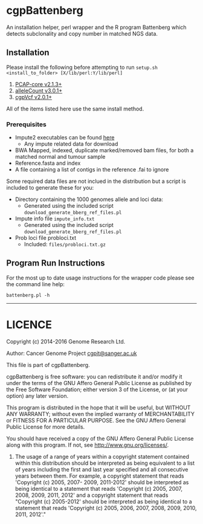 cgpBattenberg
=============

An installation helper, perl wrapper and the R program Battenberg which detects subclonality and copy number in matched NGS data.

## Installation

Please install the following before attempting to run ``setup.sh <install_to_folder> [X/lib/perl:Y/lib/perl]``

1. [PCAP-core v2.1.3+](https://github.com/ICGC-TCGA-PanCancer/PCAP-core/releases)
2. [alleleCount v3.0.1+](https://github.com/cancerit/alleleCount/releases)
3. [cgpVcf v2.0.1+](https://github.com/cancerit/cgpVcf/releases)

All of the items listed here use the same install method.

### Prerequisites

* Impute2 executables can be found [here](https://mathgen.stats.ox.ac.uk/impute/impute_v2.html)
  * Any impute related data for download
* BWA Mapped, indexed, duplicate marked/removed bam files, for both a matched normal and tumour sample
* Reference.fasta and index
* A file containing a list of contigs in the reference .fai to ignore

Some required data files are not inclued in the distribution but a script is included to generate these for you:

* Directory containing the 1000 genomes allele and loci data:
  * Generated using the included script ``download_generate_bberg_ref_files.pl``
* Impute info file ``impute_info.txt``
  * Generated using the included script ``download_generate_bberg_ref_files.pl``
* Prob loci file probloci.txt
  * Included: ``files/probloci.txt.gz``

## Program Run Instructions

For the most up to date usage instructions for the wrapper code please see the command line help:

    battenberg.pl -h



----

LICENCE
=======
Copyright (c) 2014-2016 Genome Research Ltd.

Author: Cancer Genome Project cgpit@sanger.ac.uk

This file is part of cgpBattenberg.

cgpBattenberg is free software: you can redistribute it and/or modify it under
the terms of the GNU Affero General Public License as published by the Free
Software Foundation; either version 3 of the License, or (at your option) any
later version.

This program is distributed in the hope that it will be useful, but WITHOUT
ANY WARRANTY; without even the implied warranty of MERCHANTABILITY or FITNESS
FOR A PARTICULAR PURPOSE. See the GNU Affero General Public License for more
details.

You should have received a copy of the GNU Affero General Public License
along with this program. If not, see <http://www.gnu.org/licenses/>.

1. The usage of a range of years within a copyright statement contained within
this distribution should be interpreted as being equivalent to a list of years
including the first and last year specified and all consecutive years between
them. For example, a copyright statement that reads 'Copyright (c) 2005, 2007-
2009, 2011-2012' should be interpreted as being identical to a statement that
reads 'Copyright (c) 2005, 2007, 2008, 2009, 2011, 2012' and a copyright
statement that reads "Copyright (c) 2005-2012' should be interpreted as being
identical to a statement that reads 'Copyright (c) 2005, 2006, 2007, 2008,
2009, 2010, 2011, 2012'."